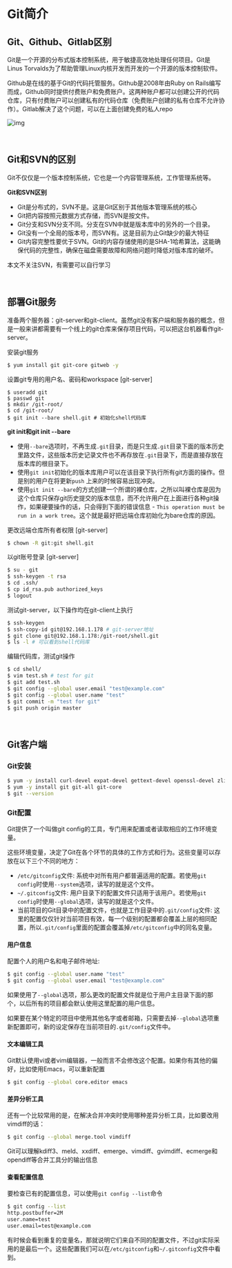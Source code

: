 # **Git简介**

## **Git、Github、Gitlab区别**

Git是一个开源的分布式版本控制系统，用于敏捷高效地处理任何项目。Git是Linus Torvalds为了帮助管理Linux内核开发而开发的一个开源的版本控制软件。

Github是在线的基于Git的代码托管服务。Github是2008年由Ruby on Rails编写而成，Github同时提供付费账户和免费账户。这两种账户都可以创建公开的代码仓库，只有付费账户可以创建私有的代码仓库（免费账户创建的私有仓库不允许协作）。Gitlab解决了这个问题，可以在上面创建免费的私人repo

![img](https://www.ajfriesen.com/content/images/2022/04/gitconfig.png)

<br>

## **Git和SVN的区别**

Git不仅仅是一个版本控制系统，它也是一个内容管理系统，工作管理系统等。

**Git和SVN区别**
* Git是分布式的，SVN不是。这是Git区别于其他版本管理系统的核心
* Git把内容按照元数据方式存储，而SVN是按文件。
* Git分支和SVN分支不同。分支在SVN中就是版本库中的另外的一个目录。
* Git没有一个全局的版本号，而SVN有。这是目前为止Git缺少的最大特征
* Git内容完整性要优于SVN。Git的内容存储使用的是SHA-1哈希算法，这能确保代码的完整性，确保在磁盘需要故障和网络问题时降低对版本库的破坏。

本文不关注SVN，有需要可以自行学习

<br>

## **部署Git服务**

准备两个服务器：git-server和git-client。虽然git没有客户端和服务器的概念，但是一般来讲都需要有一个线上的git仓库来保存项目代码，可以把这台机器看作git-server。

安装git服务

```bash
$ yum install git git-core gitweb -y
```

设置git专用的用户名、密码和workspace [git-server]

```
$ useradd git
$ passwd git
$ mkdir /git-root/
$ cd /git-root/
$ git init --bare shell.git # 初始化shell代码库
```

**git init和git init --bare**
* 使用`--bare`选项时，不再生成`.git`目录，而是只生成`.git`目录下面的版本历史里路文件，这些版本历史记录文件也不再存放在`.git`目录下，而是直接存放在版本库的根目录下。
* 使用`git init`初始化的版本库用户可以在该目录下执行所有git方面的操作。但是别的用户在将更新`push`
上来的时候容易出现冲突。
* 使用`git init --bare`的方式创建一个所谓的裸仓库，之所以叫裸仓库是因为这个仓库只保存git历史提交的版本信息，而不允许用户在上面进行各种git操作，如果硬要操作的话，只会得到下面的错误信息 - `This operation must be run in a work tree`。这个就是最好把远端仓库初始化为bare仓库的原因。

更改远端仓库所有者权限 [git-server]

```bash
$ chown -R git:git shell.git
```

以git账号登录 [git-server]

```bash
$ su - git
$ ssh-keygen -t rsa
$ cd .ssh/
$ cp id_rsa.pub authorized_keys
$ logout
```

测试git-server，以下操作均在git-client上执行

```bash
$ ssh-keygen
$ ssh-copy-id git@192.168.1.178 # git-server地址
$ git clone git@192.168.1.178:/git-root/shell.git
$ ls -l # 可以看到shell代码库
```

编辑代码库，测试git操作

```bash
$ cd shell/
$ vim test.sh # test for git
$ git add test.sh
$ git config --global user.email "test@example.com"
$ git config --global user.name "test"
$ git commit -m "test for git"
$ git push origin master
```

<br>

## **Git客户端**

### **Git安装**

```bash
$ yum -y install curl-devel expat-devel gettext-devel openssl-devel zlib-devel
$ yum -y install git git-all git-core
$ git --version
```

### **Git配置**

Git提供了一个叫做git config的工具，专门用来配置或者读取相应的工作环境变量。

这些环境变量，决定了Git在各个环节的具体的工作方式和行为。这些变量可以存放在以下三个不同的地方：
* `/etc/gitconfig`文件: 系统中对所有用户都普遍适用的配置。若使用`git config`时使用`--system`选项，读写的就是这个文件。
* `~/.gitconfig`文件: 用户目录下的配置文件只适用于该用户。若使用`git config`时使用`--global`选项，读写的就是这个文件。
* 当前项目的Git目录中的配置文件，也就是工作目录中的`.git/config`文件: 这里的配置仅仅针对当前项目有效，每一个级别的配置都会覆盖上层的相同配置，所以`.git/config`里面的配置会覆盖掉`/etc/gitconfig`中的同名变量。

#### **用户信息**

配置个人的用户名和电子邮件地址:

```bash
$ git config --global user.name "test"
$ git config --global user.email "test@example.com"
```

如果使用了`--global`选项，那么更改的配置文件就是位于用户主目录下面的那个，以后所有的项目都会默认使用这里配置的用户信息。

如果要在某个特定的项目中使用其他名字或者邮箱，只需要去掉`--global`选项重新配置即可，新的设定保存在当前项目的`.git/config`文件中。

#### **文本编辑工具**

Git默认使用vi或者vim编辑器，一般而言不会修改这个配置。如果你有其他的偏好，比如使用Emacs，可以重新配置

```bash
$ git config --global core.editor emacs
```

#### **差异分析工具**

还有一个比较常用的是，在解决合并冲突时使用哪种差异分析工具，比如要改用vimdiff的话：

```bash
$ git config --global merge.tool vimdiff
```

Git可以理解kdiff3、meld、xxdiff、emerge、vimdiff、gvimdiff、ecmerge和opendiff等合并工具分的输出信息

#### **查看配置信息**

要检查已有的配置信息，可以使用`git config --list`命令

```bash
$ git config --list
http.postbuffer=2M
user.name=test
user.email=test@example.com
```

有时候会看到重复的变量名，那就说明它们来自不同的配置文件，不过git实际采用的是最后一个。这些配置我们可以在`/etc/gitconfig`和`~/.gitconfig`文件中看到。